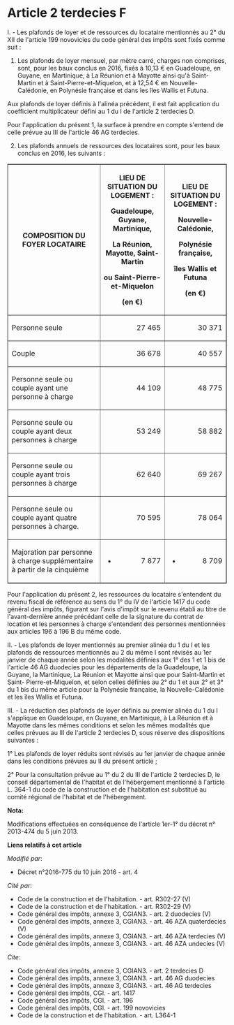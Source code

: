 # Article 2 terdecies F

I. - Les plafonds de loyer et de ressources du locataire mentionnés au 2° du XII de l'article 199 novovicies du code général
des impôts sont fixés comme suit : 

1. Les plafonds de loyer mensuel, par mètre carré, charges non comprises, sont, pour les baux conclus en 2016, fixés à 10,13
€ en Guadeloupe, en Guyane, en Martinique, à La Réunion et à Mayotte ainsi qu'à Saint-Martin et à Saint-Pierre-et-Miquelon,
et à 12,54 € en Nouvelle-Calédonie, en Polynésie française et dans les îles Wallis et Futuna. 

Aux plafonds de loyer définis à l'alinéa précédent, il est fait application du coefficient multiplicateur défini au 1 du I de
l'article 2 terdecies D. 

Pour l'application du présent 1, la surface à prendre en compte s'entend de celle prévue au III de l'article 46 AG
terdecies. 

2. Les plafonds annuels de ressources des locataires sont, pour les baux conclus en 2016, les suivants : 

<table border="1">
    <tbody>
      <tr>
        <th>

COMPOSITION DU FOYER LOCATAIRE 

</th>
        <th>

LIEU DE SITUATION DU LOGEMENT : 

Guadeloupe, Guyane, Martinique, 

La Réunion, Mayotte, Saint-Martin 

ou Saint-Pierre-et-Miquelon 

(en €) 

</th>
        <th>

LIEU DE SITUATION DU LOGEMENT : 

Nouvelle-Calédonie, 

Polynésie française, 

îles Wallis et Futuna 

(en €) 

</th>
      </tr>
      <tr>
        <td valign="middle" align="left">

Personne seule 

</td>
        <td align="right" valign="middle">

27 465 

</td>
        <td valign="middle" align="right">

30 371 

</td>
      </tr>
      <tr>
        <td align="left" valign="middle">

Couple 

</td>
        <td align="right" valign="middle">

36 678 

</td>
        <td valign="middle" align="right">

40 557 

</td>
      </tr>
      <tr>
        <td align="left" valign="middle">

Personne seule ou couple ayant une personne à charge 

</td>
        <td align="right" valign="middle">

44 109 

</td>
        <td valign="middle" align="right">

48 775 

</td>
      </tr>
      <tr>
        <td align="left" valign="middle">

Personne seule ou couple ayant deux personnes à charge 

</td>
        <td align="right" valign="middle">

53 249 

</td>
        <td align="right" valign="middle">

58 882 

</td>
      </tr>
      <tr>
        <td valign="middle" align="left">

Personne seule ou couple ayant trois personnes à charge 

</td>
        <td valign="middle" align="right">

62 640 

</td>
        <td valign="middle" align="right">

69 267 

</td>
      </tr>
      <tr>
        <td align="left" valign="middle">

Personne seule ou couple ayant quatre personnes à charge. 

</td>
        <td valign="middle" align="right">

70 595 

</td>
        <td align="right" valign="middle">

78 064 

</td>
      </tr>
      <tr>
        <td align="left" valign="middle">

Majoration par personne à charge supplémentaire à partir de la cinquième 

</td>
        <td align="right">

+ 7 877 

</td>
        <td align="right">

+ 8 709 </td>
      </tr>
    </tbody>
  </table>

Pour l'application du présent 2, les ressources du locataire s'entendent du revenu fiscal de référence au sens du 1° du IV de
l'article 1417 du code général des impôts, figurant sur l'avis d'impôt sur le revenu établi au titre de l'avant-dernière
année précédant celle de la signature du contrat de location et les personnes à charge s'entendent des personnes mentionnées
aux articles 196 à 196 B du même code. 

II. - Les plafonds de loyer mentionnés au premier alinéa du 1 du I et les plafonds de ressources mentionnés au 2 du même I
sont révisés au 1er janvier de chaque année selon les modalités définies aux 1° des 1 et 1 bis de l'article 46 AG duodecies
pour les départements de la Guadeloupe, la Guyane, la Martinique, La Réunion et Mayotte ainsi que pour Saint-Martin et Saint-
Pierre-et-Miquelon, et selon celles définies au 2° du 1 et aux 2° et 3° du 1 bis du même article pour la Polynésie française,
la Nouvelle-Calédonie et les îles Wallis et Futuna. 

III. - La réduction des plafonds de loyer définis au premier alinéa du 1 du I s'applique en Guadeloupe, en Guyane, en
Martinique, à La Réunion et à Mayotte dans les mêmes conditions et selon les mêmes modalités que celles prévues au III de
l'article 2 terdecies D, sous réserve des dispositions suivantes : 

1° Les plafonds de loyer réduits sont révisés au 1er janvier de chaque année dans les conditions prévues au II du présent
article ; 

2° Pour la consultation prévue au 1° du 2 du III de l'article 2 terdecies D, le conseil départemental de l'habitat et de
l'hébergement mentionné à l'article L. 364-1 du code de la construction et de l'habitation est substitué au comité régional
de l'habitat et de l'hébergement.

**Nota:**

Modifications effectuées en conséquence de l'article 1er-1° du décret n° 2013-474 du 5 juin 2013.

**Liens relatifs à cet article**

_Modifié par_:

  - Décret n°2016-775 du 10 juin 2016 - art. 4

_Cité par_:

  - Code de la construction et de l'habitation. - art. R302-27 (V)
  - Code de la construction et de l'habitation. - art. R302-29 (V)
  - Code général des impôts, annexe 3, CGIAN3. - art. 2 duodecies (V)
  - Code général des impôts, annexe 3, CGIAN3. - art. 46 AZA quaterdecies (V)
  - Code général des impôts, annexe 3, CGIAN3. - art. 46 AZA terdecies (V)
  - Code général des impôts, annexe 3, CGIAN3. - art. 46 AZA undecies (V)

_Cite_:

  - Code général des impôts, annexe 3, CGIAN3. - art. 2 terdecies D
  - Code général des impôts, annexe 3, CGIAN3. - art. 46 AG duodecies
  - Code général des impôts, annexe 3, CGIAN3. - art. 46 AG terdecies
  - Code général des impôts, CGI. - art. 1417
  - Code général des impôts, CGI. - art. 196
  - Code général des impôts, CGI. - art. 199 novovicies
  - Code de la construction et de l'habitation. - art. L364-1
